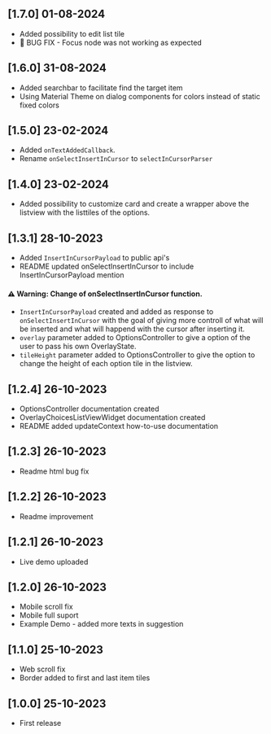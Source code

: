 ## [1.7.0] 01-08-2024
* Added possibility to edit list tile 
* 🐛 BUG FIX - Focus node was not working as expected

## [1.6.0] 31-08-2024
* Added searchbar to facilitate find the target item
* Using Material Theme on dialog components for colors instead of static fixed colors

## [1.5.0] 23-02-2024
* Added `onTextAddedCallback`.
* Rename `onSelectInsertInCursor` to `selectInCursorParser`

## [1.4.0] 23-02-2024
* Added possibility to customize card and create a wrapper above the listview with the listtiles of the options.

## [1.3.1] 28-10-2023
* Added `InsertInCursorPayload` to public api's
* README updated onSelectInsertInCursor to include InsertInCursorPayload mention

#### ⚠️ Warning: Change of onSelectInsertInCursor function.
* `InsertInCursorPayload` created and added as response to `onSelectInsertInCursor` with the goal of giving more controll of what will be inserted and what will happend with the cursor after inserting it.
* `overlay` parameter added to OptionsController to give a option of the user to pass his own OverlayState.
* `tileHeight` parameter added to OptionsController to give the option to change the height of each option tile in the listview.

## [1.2.4] 26-10-2023
* OptionsController documentation created
* OverlayChoicesListViewWidget documentation created
* README added updateContext how-to-use documentation

## [1.2.3] 26-10-2023
* Readme html bug fix

## [1.2.2] 26-10-2023
* Readme improvement

## [1.2.1] 26-10-2023
* Live demo uploaded

## [1.2.0] 26-10-2023
* Mobile scroll fix
* Mobile full suport
* Example Demo - added more texts in suggestion

## [1.1.0] 25-10-2023
* Web scroll fix
* Border added to first and last item tiles 

## [1.0.0] 25-10-2023
* First release